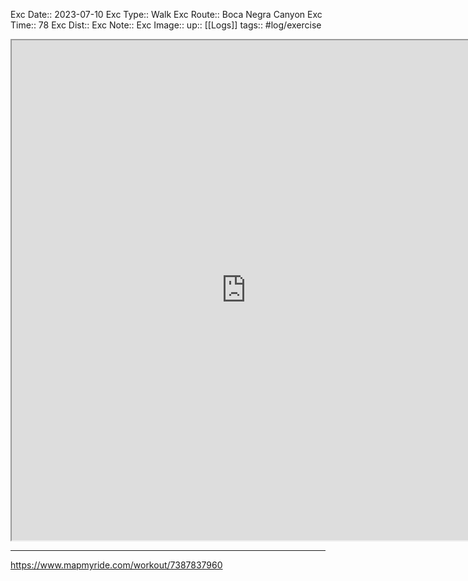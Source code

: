 Exc Date::  2023-07-10
Exc Type:: Walk
Exc Route:: Boca Negra Canyon
Exc Time:: 78
Exc Dist:: 
Exc Note:: 
Exc Image:: 
up:: [[Logs]]
tags:: #log/exercise 

<iframe height=800 width=750 src="https://www.mapmyride.com/workout/7387837960"></iframe>

---



https://www.mapmyride.com/workout/7387837960